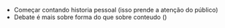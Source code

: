 - Começar contando historia pessoal (isso prende a atenção do público)
- Debate é mais sobre forma do que sobre conteudo ()